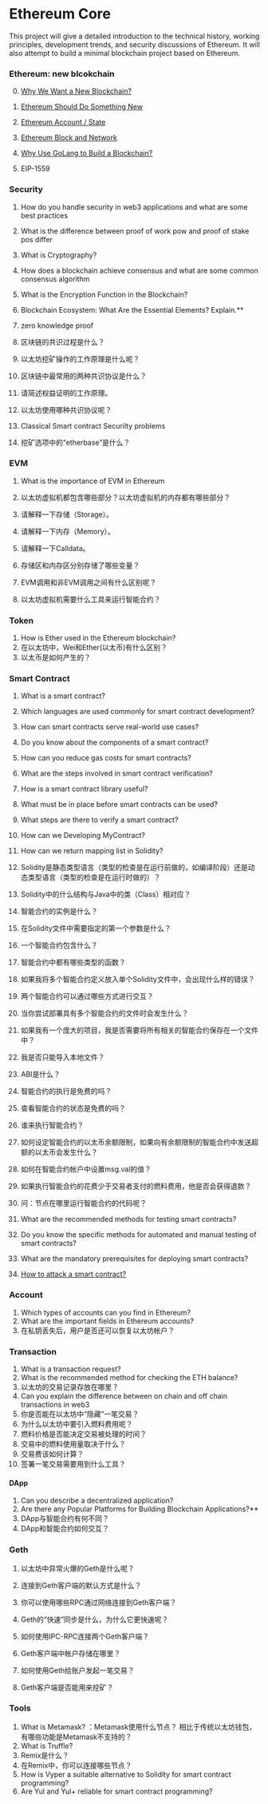 # Ethereum Core
This project will give a detailed introduction to the technical history, working principles, development trends, and security discussions of Ethereum. It will also attempt to build a minimal blockchain project based on Ethereum.



### Ethereum: new blcokchain

0. [Why We Want a New Blockchain?](./ethereum/why-we-want-a-new-blockchain.md)

1. [Ethereum Should Do Something New](./ethereum/ethereum-should-do-something-new.md)

2. [Ethereum Account / State](./ethereum/ethereum-account-state.md)

3. [Ethereum Block and Network](./ethereum/ethereum-block-and-network.md)

4. [Why Use GoLang to Build a Blockchain?](./ethereum/why-use-golang-to-build-a-blockchain.md)

5. EIP-1559

   



### Security 

1. How do you handle security in web3 applications and what are some best practices

2. What is the difference between proof of work pow and proof of stake pos differ

3. What is Cryptography?

4. How does a blockchain achieve consensus and what are some common consensus algorithm

5. What is the Encryption Function in the Blockchain?

6. Blockchain Ecosystem: What Are the Essential Elements? Explain.**

7. zero knowledge proof

8. 区块链的共识过程是什么？

9. 以太坊挖矿操作的工作原理是什么呢？

10. 区块链中最常用的两种共识协议是什么？

11. 请简述权益证明的工作原理。

12. 以太坊使用哪种共识协议呢？

13. Classical Smart contract Securilty problems

14. 挖矿选项中的“etherbase”是什么？

    



### EVM

1. What is the importance of EVM in Ethereum
2. 以太坊虚拟机都包含哪些部分？以太坊虚拟机的内存都有哪些部分？

3. 请解释一下存储（Storage）。

4. 请解释一下内存（Memory）。

5. 请解释一下Calldata。

6. 存储区和内存区分别存储了哪些变量？

7. EVM调用和非EVM调用之间有什么区别呢？
8. 以太坊虚拟机需要什么工具来运行智能合约？



### Token

1. How is Ether used in the Ethereum blockchain?
2. 在以太坊中，Wei和Ether(以太币)有什么区别？
3. 以太币是如何产生的？



### Smart Contract

1. What is a smart contract?
2. Which languages are used commonly for smart contract development?
3. How can smart contracts serve real-world use cases?
4. Do you know about the components of a smart contract?
5. How can you reduce gas costs for smart contracts?
6. What are the steps involved in smart contract verification?
7. How is a smart contract library useful?
8. What must be in place before smart contracts can be used?
9. What steps are there to verify a smart contract?
10. How can we Developing MyContract?
11. How can we return mapping list in Solidity?
12. Solidity是静态类型语言（类型的检查是在运行前做的，如编译阶段）还是动态类型语言（类型的检查是在运行时做的）？
13. Solidity中的什么结构与Java中的类（Class）相对应？
14. 智能合约的实例是什么？
15. 在Solidity文件中需要指定的第一个参数是什么？
16. 一个智能合约包含什么？
17. 智能合约中都有哪些类型的函数？
18. 如果我将多个智能合约定义放入单个Solidity文件中，会出现什么样的错误？
19. 两个智能合约可以通过哪些方式进行交互？
20. 当你尝试部署具有多个智能合约的文件时会发生什么？
21. 如果我有一个庞大的项目，我是否需要将所有相关的智能合约保存在一个文件中？
22. 我是否只能导入本地文件？
23. ABI是什么？

24. 智能合约的执行是免费的吗？

25. 查看智能合约的状态是免费的吗？

26. 谁来执行智能合约？
27. 如何设定智能合约的以太币余额限制，如果向有余额限制的智能合约中发送超额的以太币会发生什么？
28. 如何在智能合约帐户中设置msg.val的值？
29. 如果执行智能合约的花费少于交易者支付的燃料费用，他是否会获得退款？
30. 问：节点在哪里运行智能合约的代码呢？
31. What are the recommended methods for testing smart contracts?
32. Do you know the specific methods for automated and manual testing of smart contracts?
33. What are the mandatory prerequisites for deploying smart contracts?
34. [How to attack a smart contract?](problems/how-to-attack-smart-contract.md)



### Account

1. Which types of accounts can you find in Ethereum?
2. What are the important fields in Ethereum accounts?
3. 在私钥丢失后，用户是否还可以恢复以太坊帐户？



### Transaction 

1.  What is a transaction request?
2. What is the recommended method for checking the ETH balance?
3. 以太坊的交易记录存放在哪里？
4. Can you explain the difference between on chain and off chain transactions in web3
5. 你是否能在以太坊中“隐藏”一笔交易？
6. 为什么以太坊中要引入燃料费用呢？
7. 燃料价格是否能决定交易被处理的时间？
8. 交易中的燃料使用量取决于什么？
9. 交易费该如何计算？
10. 签署一笔交易需要用到什么工具？

#### 

#### DApp

1. Can you describe a decentralized application?
2. Are there any Popular Platforms for Building Blockchain Applications?**
3. DApp与智能合约有何不同？
4. DApp和智能合约如何交互？



### Geth

1. 以太坊中异常火爆的Geth是什么呢？

2. 连接到Geth客户端的默认方式是什么？

3. 你可以使用哪些RPC通过网络连接到Geth客户端？

4. Geth的“快速”同步是什么，为什么它更快速呢？

5. 如何使用IPC-RPC连接两个Geth客户端？

6. Geth客户端中帐户存储在哪里？

7. 如何使用Geth给账户发起一笔交易？

8. Geth客户端是否能用来挖矿？

   


### Tools

1. What is Metamask? ：Metamask使用什么节点？ 相比于传统以太坊钱包，有哪些功能是Metamask不支持的？
2. What is Truffle?
3. Remix是什么？
4. 在Remix中，你可以连接哪些节点？
5. How is Vyper a suitable alternative to Solidity for smart contract programming?
6. Are Yul and Yul+ reliable for smart contract programming?
